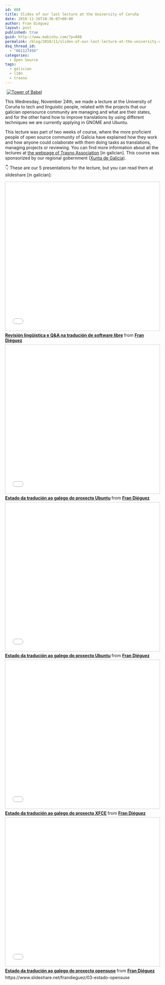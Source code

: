 ```yaml
---
id: 888
title: Slides of our last lecture at the University of Coruña
date: 2010-11-26T18:36:07+00:00
author: Fran Diéguez
layout: post
published: true
guid: http://www.mabishu.com/?p=888
permalink: /blog/2010/11/slides-of-our-last-lecture-at-the-university-of-coruna/
dsq_thread_id:
  - "661127456"
categories:
  - Open Source
tags:
  - galician
  - l10n
  - trasno
---
```

<div class="alignright">

<a href="http://www.flickr.com/photos/65699349@N00/3210086353"><img title="Tower of Babel" src="http://farm4.static.flickr.com/3428/3210086353_87818a1be5_m.jpg" border="0" alt="Tower of Babel" hspace="5" /></a>
</div>
This Wednesday, November 24th, we made a lecture at the University of Coruña to tech and linguistic people, related with the projects that our galician opensource community are managing and what are their states, and for the other hand how to improve translations by using different techniques we are currently applying in GNOME and Ubuntu.

This lecture was part of two weeks of course, where the more proficient people of open source community of Galicia have explained how they work and how anyone could colaborate with them doing tasks as translations, managing projects or reviewing.
You can find more information about all the lectures at <a href="http://trasno.net/udc2010">the webpage of Trasno Association</a> [in galician]. This course was sponsorized by our regional gobernment (<a title="Xunta de Galicia" href="http://www.xunta.es">Xunta de Galicia</a>).

👇 These are our 5 presentations for the lecture, but you can read them at slideshare [in galician]:


<iframe src="//www.slideshare.net/slideshow/embed_code/key/APWtbnu5M4Wdle" width="595" height="485" frameborder="0" marginwidth="0" marginheight="0" scrolling="no" style="border:1px solid #CCC; border-width:1px; margin-bottom:5px; max-width: 100%;" allowfullscreen> </iframe> <div style="margin-bottom:5px"> <strong> <a href="//www.slideshare.net/frandieguez/revis" title="Revisión lingüística e Q&amp;A na tradución de software libre" target="_blank">Revisión lingüística e Q&amp;A na tradución de software libre</a> </strong> from <strong><a href="https://www.slideshare.net/frandieguez" target="_blank">Fran Diéguez</a></strong> </div>

<iframe src="//www.slideshare.net/slideshow/embed_code/key/xiEy2vi4FzbuZi" width="595" height="485" frameborder="0" marginwidth="0" marginheight="0" scrolling="no" style="border:1px solid #CCC; border-width:1px; margin-bottom:5px; max-width: 100%;" allowfullscreen> </iframe> <div style="margin-bottom:5px"> <strong> <a href="//www.slideshare.net/frandieguez/02-estado-ubuntu" title="Estado da tradución ao galego do proxecto Ubuntu" target="_blank">Estado da tradución ao galego do proxecto Ubuntu</a> </strong> from <strong><a href="https://www.slideshare.net/frandieguez" target="_blank">Fran Diéguez</a></strong> </div>

<iframe src="//www.slideshare.net/slideshow/embed_code/key/xiEy2vi4FzbuZi" width="595" height="485" frameborder="0" marginwidth="0" marginheight="0" scrolling="no" style="border:1px solid #CCC; border-width:1px; margin-bottom:5px; max-width: 100%;" allowfullscreen> </iframe> <div style="margin-bottom:5px"> <strong> <a href="//www.slideshare.net/frandieguez/02-estado-ubuntu" title="Estado da tradución ao galego do proxecto Ubuntu" target="_blank">Estado da tradución ao galego do proxecto Ubuntu</a> </strong> from <strong><a href="https://www.slideshare.net/frandieguez" target="_blank">Fran Diéguez</a></strong> </div>

<iframe src="//www.slideshare.net/slideshow/embed_code/key/kMJKgdsgcgJElW" width="595" height="485" frameborder="0" marginwidth="0" marginheight="0" scrolling="no" style="border:1px solid #CCC; border-width:1px; margin-bottom:5px; max-width: 100%;" allowfullscreen> </iframe> <div style="margin-bottom:5px"> <strong> <a href="//www.slideshare.net/frandieguez/04-estado-xfce" title="Estado da tradución ao galego do proxecto XFCE" target="_blank">Estado da tradución ao galego do proxecto XFCE</a> </strong> from <strong><a href="https://www.slideshare.net/frandieguez" target="_blank">Fran Diéguez</a></strong> </div>

<iframe src="//www.slideshare.net/slideshow/embed_code/key/dGTxYjFVOSr000" width="595" height="485" frameborder="0" marginwidth="0" marginheight="0" scrolling="no" style="border:1px solid #CCC; border-width:1px; margin-bottom:5px; max-width: 100%;" allowfullscreen> </iframe> <div style="margin-bottom:5px"> <strong> <a href="//www.slideshare.net/frandieguez/03-estado-opensuse" title="Estado da tradución ao galego do proxecto opensuse" target="_blank">Estado da tradución ao galego do proxecto opensuse</a> </strong> from <strong><a href="https://www.slideshare.net/frandieguez" target="_blank">Fran Diéguez</a></strong> </div>https://www.slideshare.net/frandieguez/03-estado-opensuse
